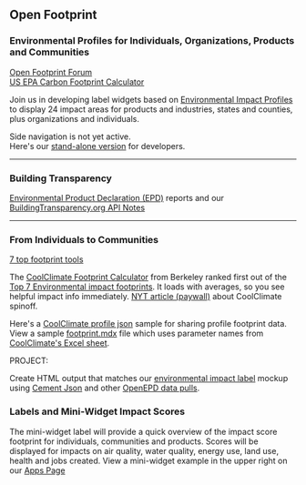 ## Open Footprint

### Environmental Profiles for Individuals, Organizations, Products and Communities

[Open Footprint Forum](https://www.opengroup.org/openfootprint-forum)  
[US EPA Carbon Footprint Calculator](https://www3.epa.gov/carbon-footprint-calculator/)

Join us in developing label widgets based on [Environmental Impact Profiles](../../io/template/) to display 24 impact areas for products and industries, states and counties, plus organizations and individuals.  

Side navigation is not yet active.  
Here's our [stand-alone version](../../localsite/info/page/) for developers.

<!--
<a href="https://www.figma.com/file/mVZUSQCMBsIMu9bp7Y8qsS/Impact-Footprint?node-id=0%3A1" target="fig">Our Figma Mockup</a>
-->

---
### Building Transparency
[Environmental Product Declaration (EPD)](https://buildingtransparency.org/ec3/epds) reports and our [BuildingTransparency.org API Notes](../../io/template/feed/)

---

### From Individuals to Communities
[7 top footprint tools](https://footprinthero.com/best-carbon-footprint-calculators) 

<!-- https://coolclimate.berkeley.edu/calculator Same as the following, but maybe slower -->
The [CoolClimate Footprint Calculator](https://coolclimate.org/calculator) from Berkeley ranked first out of the [Top 7 Environmental impact footprints](https://footprinthero.com/best-carbon-footprint-calculators).  It loads with averages, so you see helpful impact info immediately. [NYT article (paywall)](https://www.nytimes.com/interactive/2022/12/13/climate/climate-footprint-map-neighborhood.html) about CoolClimate spinoff.

Here's a [CoolClimate profile json](https://github.com/localsite/engine-storybook/blob/master/public/static/json/coolclimate-family.json) sample for sharing profile footprint data. View a sample [footprint.mdx](../../localsite/impact/) file which uses parameter names from [CoolClimate's Excel sheet](https://api-central.berkeley.edu/api/11).

PROJECT:

Create HTML output that matches our [environmental impact label](../../io/template/) mockup using [Cement Json](../template/feed/toy100.json) and other [OpenEPD data pulls](../../io/template/feed/).  


### Labels and Mini-Widget Impact Scores

The mini-widget label will provide a quick overview of the impact score footprint for individuals, communities and products. Scores will be displayed for impacts on air quality, water quality, energy use, land use, health and jobs created.  View a mini-widget example in the upper right on our [Apps&nbsp;Page](../../../apps/)



